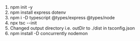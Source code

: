 1. npm init -y
2. npm install express dotenv
3. npm i -D typescript @types/express @types/node
4. npx tsc --init
5. Changed output directory i.e. outDir to ./dist in tsconfig.json
6. npm install -D concurrently nodemon